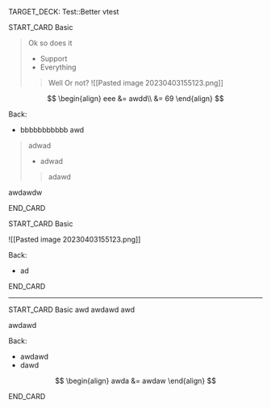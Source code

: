 TARGET_DECK: Test::Better vtest





START_CARD
Basic

> Ok so does it
> - Support
> - Everything
>> Well
>> Or not?
>> ![[Pasted image 20230403155123.png]]

$$ \begin{align}
eee &= awdd\\
&= 69
\end{align} $$

Back: 
- bbbbbbbbbbb
awd
> adwad
> - adwad
> 
>> adawd

awdawdw
<!--ID: 1680535393321-->
END_CARD




START_CARD
Basic

![[Pasted image 20230403155123.png]]

Back: 
- ad
<!--ID: 1680535393336-->
END_CARD






--------

START_CARD
Basic
awd
awdawd
awd

awdawd

Back: 
- awdawd
- dawd

$$ \begin{align}
awda &= awdaw
\end{align} $$
<!--ID: 1680535393348-->
END_CARD


